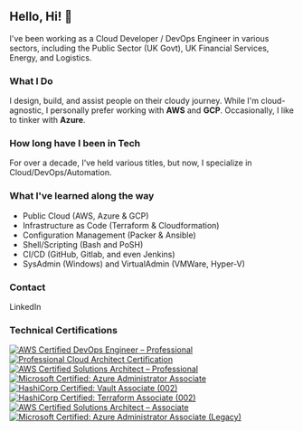 ## Hello, Hi! 👋 

I've been working as a Cloud Developer / DevOps Engineer in various sectors, including the Public Sector (UK Govt), UK Financial Services, Energy, and Logistics.

### What I Do

I design, build, and assist people on their cloudy journey. While I'm cloud-agnostic, I personally prefer working with **AWS** and **GCP**. Occasionally, I like to tinker with **Azure**.

### How long have I been in Tech

For over a decade, I've held various titles, but now, I specialize in Cloud/DevOps/Automation.

### What I've learned along the way

- Public Cloud (AWS, Azure & GCP)
- Infrastructure as Code (Terraform & Cloudformation)
- Configuration Management (Packer & Ansible)
- Shell/Scripting (Bash and PoSH)
- CI/CD (GitHub, Gitlab, and even Jenkins)
- SysAdmin (Windows) and VirtualAdmin (VMWare, Hyper-V)

### Contact

LinkedIn

### Technical Certifications 
<!--START_SECTION:badges-->
[![AWS Certified DevOps Engineer – Professional](https://images.credly.com/size/110x110x110x110/images/bd31ef42-d460-493e-8503-39592aaf0458/image.png)](http://www.credly.com/badges/61e2d409-572e-4a9a-9f19-aea5d44dda71 "AWS Certified DevOps Engineer – Professional")
[![Professional Cloud Architect Certification](https://images.credly.com/size/110x110x110x110/images/71c579e0-51fd-4247-b493-d2fa8167157a/image.png)](http://www.credly.com/badges/62c96236-9cfc-40e1-8c7b-6e39ac033ab3 "Professional Cloud Architect Certification")
[![AWS Certified Solutions Architect – Professional](https://images.credly.com/size/110x110x110x110/images/2d84e428-9078-49b6-a804-13c15383d0de/image.png)](http://www.credly.com/badges/1c0266ac-079a-4990-96f4-1b6e2cdab56f "AWS Certified Solutions Architect – Professional")
[![Microsoft Certified: Azure Administrator Associate](https://images.credly.com/size/110x110x110x110/images/336eebfc-0ac3-4553-9a67-b402f491f185/azure-administrator-associate-600x600.png)](http://www.credly.com/badges/8c13a5b9-fca7-4692-a193-935f5c87bf4a "Microsoft Certified: Azure Administrator Associate")
[![HashiCorp Certified: Vault Associate (002)](https://images.credly.com/size/110x110x110x110/images/fd1bf1cf-dc60-4868-b3a3-9b93e8af763c/image.png)](http://www.credly.com/badges/305838a2-9119-4449-a959-69311708ef87 "HashiCorp Certified: Vault Associate (002)")
[![HashiCorp Certified: Terraform Associate (002)](https://images.credly.com/size/110x110x110x110/images/99289602-861e-4929-8277-773e63a2fa6f/image.png)](http://www.credly.com/badges/6531d174-72e2-4dba-83e5-29e5a1de8a28 "HashiCorp Certified: Terraform Associate (002)")
[![AWS Certified Solutions Architect – Associate](https://images.credly.com/size/110x110x110x110/images/0e284c3f-5164-4b21-8660-0d84737941bc/image.png)](http://www.credly.com/badges/34fa217d-fbd3-4cb5-ac14-f050d260c4c4 "AWS Certified Solutions Architect – Associate")
[![Microsoft Certified: Azure Administrator Associate (Legacy)](https://images.credly.com/size/110x110x110x110/images/35d18649-95c6-4c78-b07a-cfc1362318f3/azure-administrator-associate.png)](http://www.credly.com/badges/6316f802-5968-4b32-871b-798fea643fa1 "Microsoft Certified: Azure Administrator Associate (Legacy)")
<!--END_SECTION:badges-->
